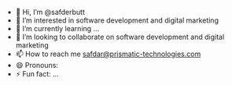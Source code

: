 - 👋 Hi, I’m @safderbutt
- 👀 I’m interested in software development and digital marketing
- 🌱 I’m currently learning ...
- 💞️ I’m looking to collaborate on software development and digital marketing
- 📫 How to reach me safdar@prismatic-technologies.com
- 😄 Pronouns: 
- ⚡ Fun fact: ...

<!---
safderbutt/safderbutt is a ✨ special ✨ repository because its `README.md` (this file) appears on your GitHub profile.
You can click the Preview link to take a look at your changes.
--->
